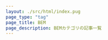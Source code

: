 ```yaml
---
layout: ./src/html/index.pug
page_type: "tag"
page_title: BEM
page_description: BEMカテゴリの記事一覧
---
```

